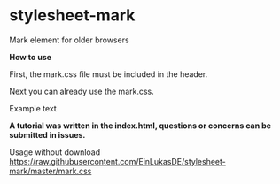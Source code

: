 # stylesheet-mark
Mark element for older browsers

**How to use**

First, the mark.css file must be included in the header.
  <link href="mark.css" rel="stylesheet">
  
Next you can already use the mark.css.
  <p class="mark">Example text</p>
   
**A tutorial was written in the index.html, questions or concerns can be submitted in issues.**
   
Usage without download
  https://raw.githubusercontent.com/EinLukasDE/stylesheet-mark/master/mark.css
